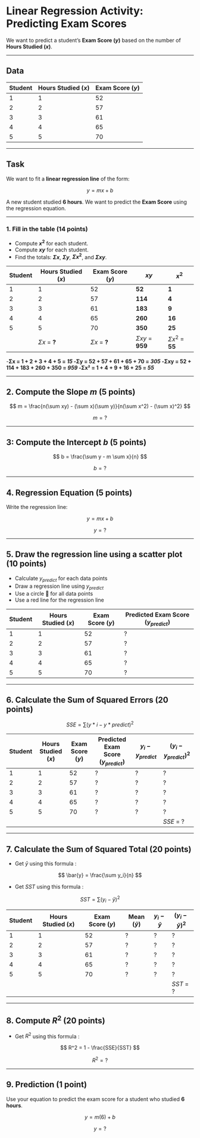 # Linear Regression Activity: Predicting Exam Scores

We want to predict a student’s **Exam Score ($y$)** based on the number of **Hours Studied ($x$)**.

---

## Data

| Student | Hours Studied ($x$) | Exam Score ($y$) |
| ------- | ------------------- | ---------------- |
| 1       | 1                   | 52               |
| 2       | 2                   | 57               |
| 3       | 3                   | 61               |
| 4       | 4                   | 65               |
| 5       | 5                   | 70               |

---

## Task

We want to fit a **linear regression line** of the form:

$$
y = mx + b
$$

A new student studied **6 hours**. We want to predict the **Exam Score** using the regression equation.

---

### 1. Fill in the table (14 points)

- Compute **$x^2$** for each student.
- Compute **$xy$** for each student.
- Find the totals: **$Σx$**, **$Σy$**, **$Σx^2$**, and **$Σxy$**.

| Student | Hours Studied ($x$) | Exam Score ($y$) | $xy$          | $x^2$          |
| ------- | ------------------- | ---------------- | ------------- | -------------- |
| 1       | 1                   | 52               | **52**         | **1**          |
| 2       | 2                   | 57               | **114**         | **4**          |
| 3       | 3                   | 61               | **183**         | **9**          |
| 4       | 4                   | 65               | **260**         | **16**          |
| 5       | 5                   | 70               | **350**         | **25**          |
|         | $Σx$ = **?**        | $Σx$ = **?**     | $Σxy$ = **959** | $Σx^2$ = **55** |

-**Σx = 1 + 2 + 3 + 4 + 5 = *15*
-Σy = 52 + 57 + 61 + 65 + 70 = *305*
-Σxy = 52 + 114 + 183 + 260 + 350 = *959*
-Σx² = 1 + 4 + 9 + 16 + 25 = *55***

---

## 2. Compute the Slope $m$ (5 points)

$$
m = \frac{n(\sum xy) - (\sum x)(\sum y)}{n(\sum x^2) - (\sum x)^2}
$$

$$
m = ?
$$

---

## 3: Compute the Intercept $b$ (5 points)

$$
b = \frac{\sum y - m \sum x}{n}
$$

$$
b = ?
$$

---

## 4. Regression Equation (5 points)

Write the regression line:

$$
y = mx + b
$$

$$
y = ?
$$

---

## 5. Draw the regression line using a scatter plot (10 points)

- Calculate $y_{predict}$ for each data points
- Draw a regression line using $y_{predict}$
- Use a circle 🔵 for all data points
- Use a red line for the regression line

| Student | Hours Studied ($x$) | Exam Score ($y$) | Predicted Exam Score ($y_{predict}$) |
| ------- | ------------------- | ---------------- | ------------------------------------ |
| 1       | 1                   | 52               | ?                                    |
| 2       | 2                   | 57               | ?                                    |
| 3       | 3                   | 61               | ?                                    |
| 4       | 4                   | 65               | ?                                    |
| 5       | 5                   | 70               | ?                                    |

---

## 6. Calculate the Sum of Squared Errors (20 points)

$$
SSE = \sum (y*i - y*{predict})^2
$$

| Student | Hours Studied ($x$) | Exam Score ($y$) | Predicted Exam Score ($y_{predict}$) | $y_i-y_{predict}$ | $(y_i-y_{predict})^2$ |
| ------- | ------------------- | ---------------- | ------------------------------------ | ----------------- | --------------------- |
| 1       | 1                   | 52               | ?                                    | ?                 | ?                     |
| 2       | 2                   | 57               | ?                                    | ?                 | ?                     |
| 3       | 3                   | 61               | ?                                    | ?                 | ?                     |
| 4       | 4                   | 65               | ?                                    | ?                 | ?                     |
| 5       | 5                   | 70               | ?                                    | ?                 | ?                     |
|         |                     |                  |                                      |                   | $SSE$ = ?             |

---

## 7. Calculate the Sum of Squared Total (20 points)

- Get $\bar{y}$ using this formula :

$$
\bar{y} = \frac{\sum y_i}{n}
$$

- Get $SST$ using this formula :

$$
SST = \sum (y_i - \bar{y})^2
$$

| Student | Hours Studied ($x$) | Exam Score ($y$) | Mean ($\bar{y}$) | $y_i-\bar{y}$ | $(y_i-\bar{y})^2$ |
| ------- | ------------------- | ---------------- | ---------------- | ------------- | ----------------- |
| 1       | 1                   | 52               | ?                | ?             | ?                 |
| 2       | 2                   | 57               | ?                | ?             | ?                 |
| 3       | 3                   | 61               | ?                | ?             | ?                 |
| 4       | 4                   | 65               | ?                | ?             | ?                 |
| 5       | 5                   | 70               | ?                | ?             | ?                 |
|         |                     |                  |                  |               | $SST$ = ?         |

---

## 8. Compute $R^2$ (20 points)

- Get $R^2$ using this formula :

$$
R^2 = 1 - \frac{SSE}{SST}
$$

$$
R^2 = ?
$$

---

## 9. Prediction (1 point)

Use your equation to predict the exam score for a student who studied **6 hours**.

$$
y = m(6) + b
$$

$$
y = ?
$$
